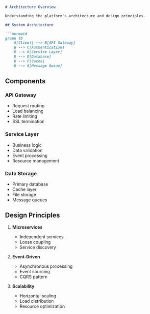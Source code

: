 ```markdown
# Architecture Overview

Understanding the platform's architecture and design principles.

## System Architecture

```mermaid
graph TD
    A[Client] --> B[API Gateway]
    B --> C[Authentication]
    B --> D[Service Layer]
    D --> E[Database]
    D --> F[Cache]
    D --> G[Message Queue]
```

## Components

### API Gateway
- Request routing
- Load balancing
- Rate limiting
- SSL termination

### Service Layer
- Business logic
- Data validation
- Event processing
- Resource management

### Data Storage
- Primary database
- Cache layer
- File storage
- Message queues

## Design Principles

1. **Microservices**
   - Independent services
   - Loose coupling
   - Service discovery

2. **Event-Driven**
   - Asynchronous processing
   - Event sourcing
   - CQRS pattern

3. **Scalability**
   - Horizontal scaling
   - Load distribution
   - Resource optimization
```

